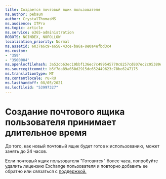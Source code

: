 ```yaml
---
title: Создается почтовый ящик пользователя
ms.author: pebaum
author: CrystalThomasMS
ms.audience: ITPro
ms.topic: article
ms.service: o365-administration
ROBOTS: NOINDEX, NOFOLLOW
localization_priority: Normal
ms.assetid: 6037a6c9-a658-43ce-ba6a-8e0a4efbd3c4
ms.custom:
- "359"
- "3500004"
ms.openlocfilehash: 3a52cb63ec19bbf136ec7c499545770c8257cd807ec2c95389d19df455232c4a
ms.sourcegitcommit: b5f7da89a650d2915dc652449623c78be6247175
ms.translationtype: MT
ms.contentlocale: ru-RU
ms.lasthandoff: 08/05/2021
ms.locfileid: "53997327"
---
```

# <a name="user-mailbox-creation-is-taking-a-long-time"></a>Создание почтового ящика пользователя принимает длительное время

До того, как новый почтовый ящик будет готов к использованию, может занять до 24 часов.
  
Если почтовый ящик пользователя "Готовится" более часа, попробуйте удалить лицензию Exchange пользователя и повторно добавить ее обратно или связаться с [поддержкой.](https://go.microsoft.com/fwlink/p/?linkid=518322)
